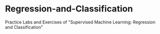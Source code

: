 # Regression-and-Classification

Practice Labs and Exercises of "Supervised Machine Learning: Regression and Classification"
